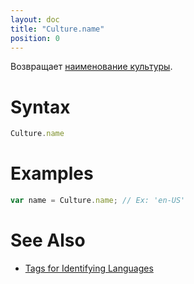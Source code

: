 ```yaml
---
layout: doc
title: "Culture.name"
position: 0
---
```


Возвращает [наименование культуры](http://tools.ietf.org/html/rfc5646).

# Syntax

```js
Culture.name
```

# Examples

```js
var name = Culture.name; // Ex: 'en-US'
```

# See Also

* [Tags for Identifying Languages](http://tools.ietf.org/html/rfc5646)
